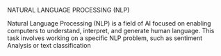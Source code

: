 NATURAL LANGUAGE PROCESSING (NLP)

Natural Language Processing (NLP) is a field of AI focused on enabling
computers to understand, interpret, and generate human language. This
task involves working on a specific NLP problem, such as sentiment Analysis or text classification
